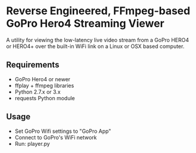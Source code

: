 # Reverse Engineered, FFmpeg-based GoPro Hero4 Streaming Viewer

A utility for viewing the low-latency live video stream from a GoPro HERO4 or HERO4+ over the built-in WiFi link on a Linux or OSX based computer.

## Requirements
 * GoPro Hero4 or newer
 * ffplay + ffmpeg libraries
 * Python 2.7.x or 3.x
 * requests Python module


## Usage
 * Set GoPro Wifi settings to "GoPro App"
 * Connect to GoPro's WiFi network
 * Run: player.py
